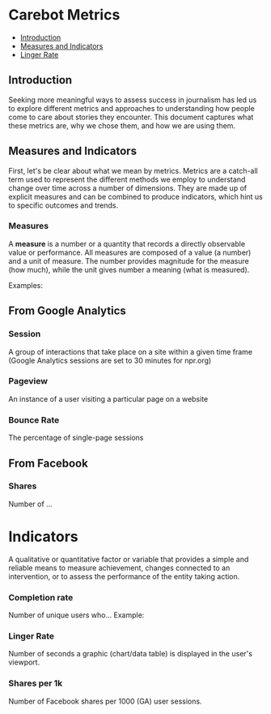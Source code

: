 # Carebot Metrics

* [Introduction](#introduction)
* [Measures and Indicators](#measures-and-indicators)
* [Linger Rate](#linger-rate)

## Introduction

Seeking more meaningful ways to assess success in journalism has led us to explore different metrics and approaches to understanding how people come to care about stories they encounter. This document captures what these metrics are, why we chose them, and how we are using them.

## Measures and Indicators

First, let's be clear about what we mean by metrics. Metrics are a catch-all term used to represent the different methods we employ to understand change over time across a number of dimensions. They are made up of explicit measures and can be combined to produce indicators, which hint us to specific outcomes and trends.

### Measures
A **measure** is a number or a quantity that records a directly observable value or performance. All measures are composed of a value (a number) and a unit of measure. The number provides magnitude for the measure (how much), while the unit gives number a meaning (what is measured).

Examples:



## From Google Analytics

### Session
A group of interactions that take place on a site within a given time frame (Google Analytics sessions are set to 30 minutes for npr.org)

### Pageview
An instance of a user visiting a particular page on a website

### Bounce Rate
The percentage of single-page sessions

## From Facebook

### Shares
Number of ...


# Indicators
A qualitative or quantitative factor or variable that provides a simple and reliable means to measure achievement, changes connected to an intervention, or to assess the performance of the entity taking action.

### Completion rate
Number of unique users who...
Example:

### Linger Rate
Number of seconds a graphic (chart/data table) is displayed in the user's viewport.

### Shares per 1k
Number of Facebook shares per 1000 (GA) user sessions.
